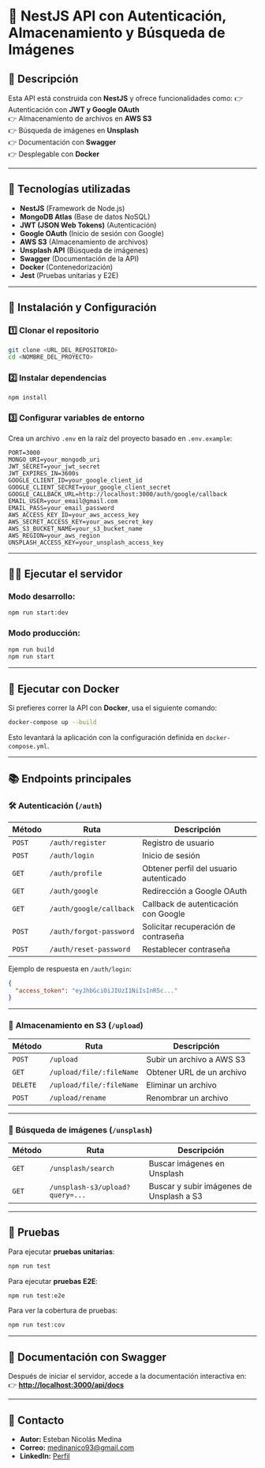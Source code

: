 # 🚀 NestJS API con Autenticación, Almacenamiento y Búsqueda de Imágenes

## 📌 Descripción
Esta API está construida con **NestJS** y ofrece funcionalidades como:
👉 Autenticación con **JWT y Google OAuth**  
👉 Almacenamiento de archivos en **AWS S3**  
👉 Búsqueda de imágenes en **Unsplash**  
👉 Documentación con **Swagger**  
👉 Desplegable con **Docker**  

---

## 🔧 Tecnologías utilizadas
- **NestJS** (Framework de Node.js)
- **MongoDB Atlas** (Base de datos NoSQL)
- **JWT (JSON Web Tokens)** (Autenticación)
- **Google OAuth** (Inicio de sesión con Google)
- **AWS S3** (Almacenamiento de archivos)
- **Unsplash API** (Búsqueda de imágenes)
- **Swagger** (Documentación de la API)
- **Docker** (Contenedorización)
- **Jest** (Pruebas unitarias y E2E)

---

## 🚀 Instalación y Configuración

### 1️⃣ Clonar el repositorio
```bash
git clone <URL_DEL_REPOSITORIO>
cd <NOMBRE_DEL_PROYECTO>
```

### 2️⃣ Instalar dependencias
```bash
npm install
```

### 3️⃣ Configurar variables de entorno
Crea un archivo `.env` en la raíz del proyecto basado en `.env.example`:

```plaintext
PORT=3000
MONGO_URI=your_mongodb_uri
JWT_SECRET=your_jwt_secret
JWT_EXPIRES_IN=3600s
GOOGLE_CLIENT_ID=your_google_client_id
GOOGLE_CLIENT_SECRET=your_google_client_secret
GOOGLE_CALLBACK_URL=http://localhost:3000/auth/google/callback
EMAIL_USER=your_email@gmail.com
EMAIL_PASS=your_email_password
AWS_ACCESS_KEY_ID=your_aws_access_key
AWS_SECRET_ACCESS_KEY=your_aws_secret_key
AWS_S3_BUCKET_NAME=your_s3_bucket_name
AWS_REGION=your_aws_region
UNSPLASH_ACCESS_KEY=your_unsplash_access_key
```

---

## 🏃‍♂️ Ejecutar el servidor

### Modo desarrollo:
```bash
npm run start:dev
```

### Modo producción:
```bash
npm run build
npm run start
```

---

## 🐬 Ejecutar con Docker
Si prefieres correr la API con **Docker**, usa el siguiente comando:

```bash
docker-compose up --build
```

Esto levantará la aplicación con la configuración definida en `docker-compose.yml`.

---

## 📚 Endpoints principales

### 🛠️ **Autenticación** (`/auth`)
| Método | Ruta | Descripción |
|--------|------|------------|
| `POST` | `/auth/register` | Registro de usuario |
| `POST` | `/auth/login` | Inicio de sesión |
| `GET` | `/auth/profile` | Obtener perfil del usuario autenticado |
| `GET` | `/auth/google` | Redirección a Google OAuth |
| `GET` | `/auth/google/callback` | Callback de autenticación con Google |
| `POST` | `/auth/forgot-password` | Solicitar recuperación de contraseña |
| `POST` | `/auth/reset-password` | Restablecer contraseña |

Ejemplo de respuesta en `/auth/login`:
```json
{
  "access_token": "eyJhbGciOiJIUzI1NiIsInR5c..."
}
```

---

### 📂 **Almacenamiento en S3** (`/upload`)
| Método | Ruta | Descripción |
|--------|------|------------|
| `POST` | `/upload` | Subir un archivo a AWS S3 |
| `GET` | `/upload/file/:fileName` | Obtener URL de un archivo |
| `DELETE` | `/upload/file/:fileName` | Eliminar un archivo |
| `POST` | `/upload/rename` | Renombrar un archivo |

---

### 🎨 **Búsqueda de imágenes** (`/unsplash`)
| Método | Ruta | Descripción |
|--------|------|------------|
| `GET` | `/unsplash/search` | Buscar imágenes en Unsplash |
| `GET` | `/unsplash-s3/upload?query=...` | Buscar y subir imágenes de Unsplash a S3 |

---

## 🤖 Pruebas

Para ejecutar **pruebas unitarias**:
```bash
npm run test
```

Para ejecutar **pruebas E2E**:
```bash
npm run test:e2e
```

Para ver la cobertura de pruebas:
```bash
npm run test:cov
```

---

## 🐝 Documentación con Swagger
Después de iniciar el servidor, accede a la documentación interactiva en:  
👉 **[http://localhost:3000/api/docs](http://localhost:3000/api/docs)**

---

## 👤 Contacto

- **Autor:** Esteban Nicolás Medina
- **Correo:** [medinanico93@gmail.com](mailto:medinanico93@gmail.com)
- **LinkedIn:** [Perfil](https://www.linkedin.com/in/esteban-nicolas-medina-men/)

